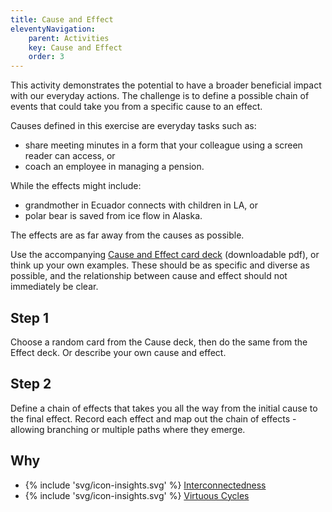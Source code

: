 ```yaml
---
title: Cause and Effect
eleventyNavigation:
    parent: Activities
    key: Cause and Effect
    order: 3
---
```


This activity demonstrates the potential to have a broader beneficial impact with our everyday actions. The challenge is to define a possible chain of events that could take you from a specific cause to an effect.

Causes defined in this exercise are everyday tasks such as:

* share meeting minutes in a form that your colleague using a screen reader can access, or
* coach an employee in managing a pension.

While the effects might include:

* grandmother in Ecuador connects with children in LA, or
* polar bear is saved from ice flow in Alaska.

The effects are as far away from the causes as possible.

Use the accompanying [Cause and Effect card deck](/assets/images/CauseAndEffectCards.pdf) (downloadable pdf), or think up your own examples. These should be as specific and diverse as possible, and the relationship between cause and effect should not immediately be clear.

## Step 1

Choose a random card from the Cause deck, then do the same from the Effect deck. Or describe your own cause and effect.

## Step 2

Define a chain of effects that takes you all the way from the initial cause to the final effect. Record each effect and map out the chain of effects - allowing branching or multiple paths where they emerge.

## Why

* {% include 'svg/icon-insights.svg' %} [Interconnectedness](/insights/Interconnectedness.html)
* {% include 'svg/icon-insights.svg' %} [Virtuous Cycles](/insights/VirtuousCycles.html)
